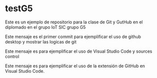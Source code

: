 # testG5
Este es un ejemplo de repositorio para la clase de Git y GutHub en el diplomado en el grupo IoT SIC grupo G5

Este mensaje es el primer commit para ejemplificar el uso de github desktop y mostrar las logicas de git

Este mensaje es para ejemplificar el uso de Visual Studio Code y sources control

Este mensaje es para ejemplificar el uso de la extensión de GitHub en Visual Studio Code.